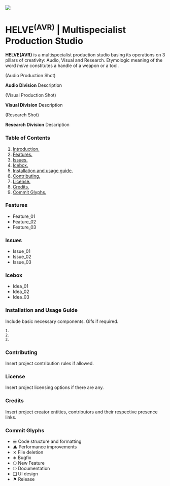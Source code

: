 ![](https://user-images.githubusercontent.com/2768053/45264520-3d0c7a00-b43e-11e8-899c-790441ae68eb.png)

<a name="intro"></a>
# HELVE<sup>(AVR)</sup> | Multispecialist Production Studio 

**HELVE(AVR)** is a multispecialist production studio basing its operations on 3 pillars of creativity: Audio, Visual and Research. Etymologic meaning of the word *helve* constitutes a handle of a weapon or a tool.

(Audio Production Shot)

**Audio Division** Description

(Visual Production Shot)

**Visual Division** Description

(Research Shot)

**Research Division** Description

### Table of Contents
1. [Introduction.](#intro)
2. [Features.](#features)
3. [Issues.](#issues)
4. [Icebox.](#icebox)
5. [Installation and usage guide.](#install)
6. [Contributing.](#contribute)
7. [License.](#license)
8. [Credits.](#credits)
9. [Commit Glyphs.](#glyphs)

<a name="features"></a>
### Features
+ Feature_01
+ Feature_02
+ Feature_03

<a name="issues"></a>
### Issues
+ Issue_01
+ Issue_02
+ Issue_03

<a name="icebox"></a>
### Icebox
+ Idea_01
+ Idea_02
+ Idea_03

<a name="install"></a>
### Installation and Usage Guide
Include basic necessary components. Gifs if required.
```
1. 
2. 
3. 
```

<a name="contribute"></a>
### Contributing
Insert project contribution rules if allowed.

<a name="license"></a>
### License
Insert project licensing options if there are any.

<a name="credits"></a>
### Credits
Insert project creator entities, contributors and their respective presence links.

<a name="glyphs"></a>
### Commit Glyphs

+ ☰ Code structure and formatting
+ ▲ Performance improvements
+ ⨯ File deletion
+ ∗ Bugfix
+ ⬡ New Feature
+ ⎔ Documentation
+ ❑ UI design
+ ⚑ Release

